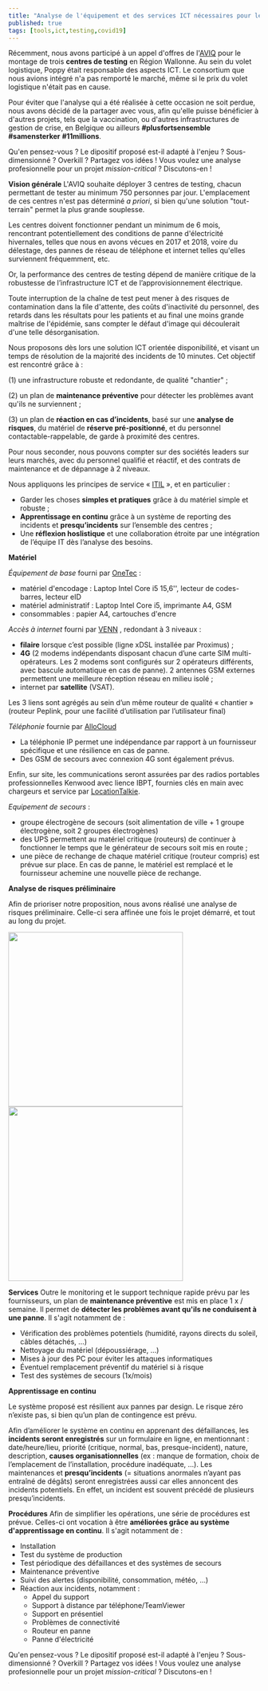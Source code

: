 ```yaml
---
title: "Analyse de l'équipement et des services ICT nécessaires pour les centres de testing"
published: true
tags: [tools,ict,testing,covid19]
---
```

Récemment, nous avons participé à un appel d'offres de l'[AVIQ](https://www.aviq.be/) pour le montage de trois **centres de testing** en Région Wallonne. Au sein du volet logistique, Poppy était responsable des aspects ICT. Le consortium que nous avions intégré n'a pas remporté le marché, même si le prix du volet logistique n'était pas en cause. 

Pour éviter que l'analyse qui a été réalisée à cette occasion ne soit perdue, nous avons décidé de la partager avec vous, afin qu'elle puisse bénéficier à d'autres projets, tels que la vaccination, ou d'autres infrastructures de gestion de crise, en Belgique ou ailleurs **#plusfortsensemble** **#samensterker** **#11millions**. 

Qu'en pensez-vous ? Le dipositif proposé est-il adapté à l'enjeu ? Sous-dimensionné ? Overkill ? Partagez vos idées !  Vous voulez une analyse profesionnelle pour un projet *mission-critical* ? Discutons-en !

**Vision générale**
L'AVIQ souhaite déployer 3 centres de testing, chacun permettant de tester au minimum 750 personnes par jour. L'emplacement de ces centres n'est pas déterminé *a priori*, si bien qu'une solution "tout-terrain" permet la plus grande souplesse. 

Les centres doivent fonctionner pendant un minimum de 6 mois, rencontrant potentiellement des conditions de panne d'électricité hivernales, telles que nous en avons vécues en 2017 et 2018, voire du délestage, des pannes de réseau de téléphone et internet telles qu'elles surviennent fréquemment, etc.

Or, la performance des centres de testing dépend de manière critique de la robustesse de l’infrastructure ICT et de l’approvisionnement électrique.

Toute interruption de la chaîne de test peut mener à des risques de contamination dans la file d'attente, des coûts d'inactivité du personnel, des retards dans les résultats pour les patients et au final une moins grande maîtrise de l'épidémie, sans compter le défaut d'image qui découlerait d'une telle désorganisation.

Nous proposons dès lors une solution ICT orientée disponibilité, et visant un temps de résolution de la majorité des incidents de 10 minutes. Cet objectif est rencontré grâce à :

  (1) une infrastructure robuste et redondante, de qualité "chantier" ;

  (2) un plan de **maintenance préventive** pour détecter les problèmes avant qu'ils ne surviennent ;

  (3) un plan de **réaction en cas d’incidents**, basé sur une **analyse de risques**, du matériel de **réserve pré-positionné**, et du personnel contactable-rappelable, de garde à proximité des centres.

Pour nous seconder, nous pouvons compter sur des sociétés leaders sur leurs marchés, avec du personnel qualifié et réactif, et des contrats de maintenance et de dépannage à 2 niveaux.

Nous appliquons les principes de service « [ITIL](https://fr.wikipedia.org/wiki/Information_Technology_Infrastructure_Library) », et en particulier :

 - Garder les choses **simples et pratiques** grâce à du matériel simple et robuste ;
 - **Apprentissage en continu** grâce à un système de reporting des incidents et **presqu’incidents** sur l’ensemble des centres ;
- Une **réflexion hoslistique** et une collaboration étroite par une intégration de l’équipe IT dès l’analyse des besoins.

**Matériel**

*Équipement de base* fourni par [OneTec](https://www.onetec.eu/) :

- matériel d'encodage : Laptop Intel Core i5 15,6'', lecteur de codes-barres, lecteur eID
- matériel administratif : Laptop Intel Core i5, imprimante A4, GSM
- consommables : papier A4, cartouches d'encre

*Accès à internet* fourni par [VENN](https://venntelecom.com/) , redondant à 3 niveaux :
  - **filaire** lorsque c’est possible (ligne xDSL installée par Proximus) ;
  - **4G** (2 modems indépendants disposant chacun d’une carte SIM multi-opérateurs. Les 2 modems sont configurés sur 2 opérateurs différents, avec bascule automatique en cas de panne). 2 antennes GSM externes permettent une meilleure réception réseau en milieu isolé ;
  - internet par **satellite** (VSAT).

  Les 3 liens sont agrégés au sein d’un même routeur de qualité « chantier » (routeur Peplink, pour une facilité d’utilisation par l’utilisateur final)

*Téléphonie* fournie par [AlloCloud](https://www.allocloud.com/fr)
- La téléphonie IP permet une indépendance par rapport à un fournisseur spécifique et une résilience en cas de panne. 
 - Des GSM de secours avec connexion 4G sont également prévus.

Enfin, sur site, les communications seront assurées par  des radios portables professionnelles Kenwood avec lience IBPT, fournies clés en main avec chargeurs et service par [LocationTalkie](http://locationtalkie.be/).

*Equipement de secours* :
- groupe électrogène de secours (soit alimentation de ville + 1 groupe électrogène, soit 2 groupes électrogènes)
- des UPS permettent au matériel critique (routeurs) de continuer à fonctionner le temps que le générateur de secours soit mis en route ;
- une pièce de rechange de chaque  matériel critique (routeur compris) est prévue sur place. En cas de panne, le matériel est remplacé et le fournisseur achemine une nouvelle pièce de rechange.

**Analyse de risques préliminaire**

Afin de prioriser notre proposition, nous avons réalisé une analyse de risques préliminaire. Celle-ci sera affinée une fois le projet démarré, et tout au long du projet.

<img style="height:350px" src="https://blog.my-poppy.eu/images/20201124_analyse_de_risques_v3-1.png?a=1">

<img style="height:350px" src="https://blog.my-poppy.eu/images/20201124_analyse_de_risques_v3-2.png?a=1">

**Services**
Outre le monitoring et le support technique rapide prévu par les fournisseurs, un plan de **maintenance préventive** est mis en place 1 x / semaine. Il permet de **détecter les problèmes avant qu'ils ne conduisent à une panne**. Il s'agit notamment de :
  - Vérification des problèmes potentiels (humidité, rayons directs du soleil, câbles détachés, …)
  - Nettoyage du matériel (dépoussiérage, …)
  - Mises à jour des PC pour éviter les attaques informatiques
  - Éventuel remplacement préventif du matériel si à risque
  - Test des systèmes de secours (1x/mois)

**Apprentissage en continu**

Le système proposé est résilient aux pannes par design. Le risque zéro n’existe pas, si bien qu’un plan de contingence est prévu.

Afin d’améliorer le système en continu en apprenant des défaillances, les **incidents seront enregistrés** sur un formulaire en ligne, en mentionnant : date/heure/lieu, priorité (critique, normal, bas, presque-incident), nature, description, **causes organisationnelles** (ex : manque de formation, choix de l’emplacement de l’installation, procédure inadéquate, …). Les maintenances et **presqu’incidents** (= situations anormales n’ayant pas entraîné de dégâts) seront enregistrées aussi car elles annoncent des incidents potentiels. En effet, un incident est souvent précédé de plusieurs presqu’incidents.

**Procédures**
Afin de simplifier les opérations, une série de procédures est prévue. Celles-ci ont vocation à être **améliorées grâce au système d'apprentissage en continu**. Il s'agit notamment de :

- Installation
- Test du système de production
- Test périodique des défaillances et des systèmes de secours
- Maintenance préventive
- Suivi des alertes (disponibilité, consommation, météo, ...)
- Réaction aux incidents, notamment :
   - Appel du support
   - Support à distance par téléphone/TeamViewer
   - Support en présentiel
    - Problèmes de connectivité
    - Routeur en panne
   - Panne d'électricité
   
Qu'en pensez-vous ? Le dipositif proposé est-il adapté à l'enjeu ? Sous-dimensionné ? Overkill ? Partagez vos idées !  Vous voulez une analyse profesionnelle pour un projet *mission-critical* ? Discutons-en !

<iframe src="https://www.my-poppy.eu/cnt/cnt.php" width="1" height="1" frameBorder="0">

